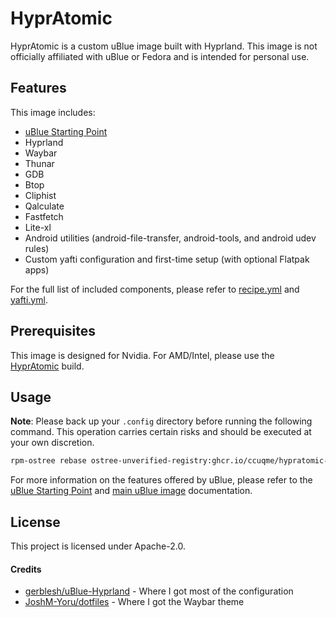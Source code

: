 # HyprAtomic

HyprAtomic is a custom uBlue image built with Hyprland. This image is not officially affiliated with uBlue or Fedora and is intended for personal use.

## Features

This image includes:

  * [uBlue Starting Point](https://github.com/ublue-os/startingpoint)
  * Hyprland
  * Waybar
  * Thunar
  * GDB
  * Btop
  * Cliphist
  * Qalculate
  * Fastfetch
  * Lite-xl
  * Android utilities (android-file-transfer, android-tools, and android udev rules)
  * Custom yafti configuration and first-time setup (with optional Flatpak apps)

For the full list of included components, please refer to [recipe.yml](recipe.yml) and [yafti.yml](usr/share/ublue-os/firstboot/yafti.yml).

## Prerequisites

This image is designed for Nvidia. For AMD/Intel, please use the [HyprAtomic](https://github.com/ccuqme/hypratomic) build.

## Usage

**Note**: Please back up your `.config` directory before running the following command. This operation carries certain risks and should be executed at your own discretion.

```bash
rpm-ostree rebase ostree-unverified-registry:ghcr.io/ccuqme/hypratomic-nvidia:latest
```

For more information on the features offered by uBlue, please refer to the [uBlue Starting Point](https://github.com/ublue-os/startingpoint) and [main uBlue image](https://github.com/ublue-os/main) documentation.

## License

This project is licensed under Apache-2.0.

#### Credits
* [gerblesh/uBlue-Hyprland](https://github.com/gerblesh/uBlue-Hyprland) - Where I got most of the configuration
* [JoshM-Yoru/dotfiles](https://github.com/JoshM-Yoru/dotfiles) - Where I got the Waybar theme
